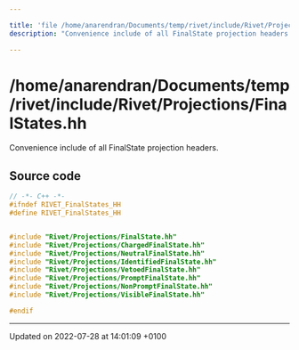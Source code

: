 ```yaml
---

title: 'file /home/anarendran/Documents/temp/rivet/include/Rivet/Projections/FinalStates.hh'
description: "Convenience include of all FinalState projection headers. "

---
```


# /home/anarendran/Documents/temp/rivet/include/Rivet/Projections/FinalStates.hh

Convenience include of all FinalState projection headers. 




## Source code

```cpp
// -*- C++ -*-
#ifndef RIVET_FinalStates_HH
#define RIVET_FinalStates_HH


#include "Rivet/Projections/FinalState.hh"
#include "Rivet/Projections/ChargedFinalState.hh"
#include "Rivet/Projections/NeutralFinalState.hh"
#include "Rivet/Projections/IdentifiedFinalState.hh"
#include "Rivet/Projections/VetoedFinalState.hh"
#include "Rivet/Projections/PromptFinalState.hh"
#include "Rivet/Projections/NonPromptFinalState.hh"
#include "Rivet/Projections/VisibleFinalState.hh"

#endif
```


-------------------------------

Updated on 2022-07-28 at 14:01:09 +0100
